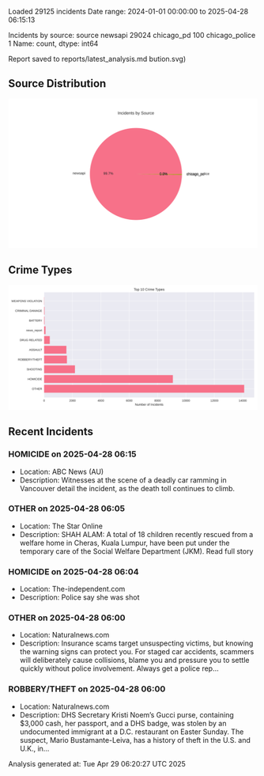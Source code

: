 
Loaded 29125 incidents
Date range: 2024-01-01 00:00:00 to 2025-04-28 06:15:13

Incidents by source:
source
newsapi           29024
chicago_pd          100
chicago_police        1
Name: count, dtype: int64

Report saved to reports/latest_analysis.md
bution.svg)

## Source Distribution
![Source Distribution](images/source_distribution.svg)

## Crime Types
![Crime Types](images/crime_types.svg)

## Recent Incidents

### HOMICIDE on 2025-04-28 06:15
- Location: ABC News (AU)
- Description: Witnesses at the scene of a deadly car ramming in Vancouver detail the incident, as the death toll continues to climb.


### OTHER on 2025-04-28 06:05
- Location: The Star Online
- Description: SHAH ALAM: A total of 18 children recently rescued from a welfare home in Cheras, Kuala Lumpur, have been put under the temporary care of the Social Welfare Department (JKM). Read full story


### HOMICIDE on 2025-04-28 06:04
- Location: The-independent.com
- Description: Police say she was shot


### OTHER on 2025-04-28 06:00
- Location: Naturalnews.com
- Description: Insurance scams target unsuspecting victims, but knowing the warning signs can protect you. For staged car accidents, scammers will deliberately cause collisions, blame you and pressure you to settle quickly without police involvement. Always get a police rep…


### ROBBERY/THEFT on 2025-04-28 06:00
- Location: Naturalnews.com
- Description: DHS Secretary Kristi Noem’s Gucci purse, containing $3,000 cash, her passport, and a DHS badge, was stolen by an undocumented immigrant at a D.C. restaurant on Easter Sunday. The suspect, Mario Bustamante-Leiva, has a history of theft in the U.S. and U.K., in…

Analysis generated at: Tue Apr 29 06:20:27 UTC 2025
